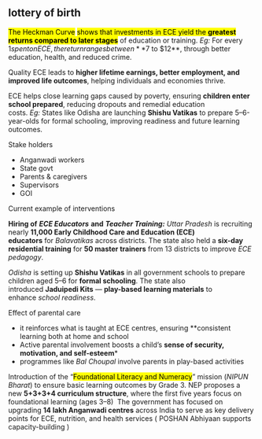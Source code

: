 ## **lottery of birth** 

<mark class="hltr-boom-bam">The Heckman Curve</mark> <mark class="hltr-boom-bam">shows that investments in ECE yield the **greatest returns compared to later stages**</mark> of education or training. _Eg:_ For every $1 spent on ECE, the return ranges between **$7 to $12**, through better education, health, and reduced crime.

Quality ECE leads to **higher lifetime earnings, better employment, and improved life outcomes**, helping individuals and economies thrive.

ECE helps close learning gaps caused by poverty, ensuring **children enter school prepared**, reducing dropouts and remedial education costs. _Eg:_ States like Odisha are launching **Shishu Vatikas** to prepare 5–6-year-olds for formal schooling, improving readiness and future learning outcomes.

Stake holders
- Anganwadi workers
- State govt
- Parents & caregivers
- Supervisors
- GOI

Current example of interventions

**Hiring of** **_ECE Educators_** **and** **_Teacher Training:_** _Uttar Pradesh_ is recruiting nearly **11,000 Early Childhood Care and Education (ECE) educators** for _Balavatikas_ across districts. The state also held a **six-day residential training** for **50 master trainers** from 13 districts to improve _ECE pedagogy_.

_Odisha_ is setting up **Shishu Vatikas** in all government schools to prepare children aged 5–6 for **formal schooling**. The state also introduced **Jaduipedi Kits** — **play-based learning materials** to enhance _school readiness_.

Effect of parental care
- it reinforces what is taught at ECE centres, ensuring **consistent learning both at home and school
- Active parental involvement boosts a child’s **sense of security, motivation, and self-esteem***
- programmes like _Bal Choupal_ involve parents in play-based activities


Introduction of the “<mark class="hltr-boom-bam">Foundational Literacy and Numeracy</mark>” mission (_NIPUN Bharat_) to ensure basic learning outcomes by Grade 3.
NEP proposes a new **5+3+3+4 curriculum structure**, where the first five years focus on foundational learning (ages 3–8)
 The government has focused on upgrading **14 lakh Anganwadi centres** across India to serve as key delivery points for ECE, nutrition, and health services ( POSHAN Abhiyaan supports capacity-building )

